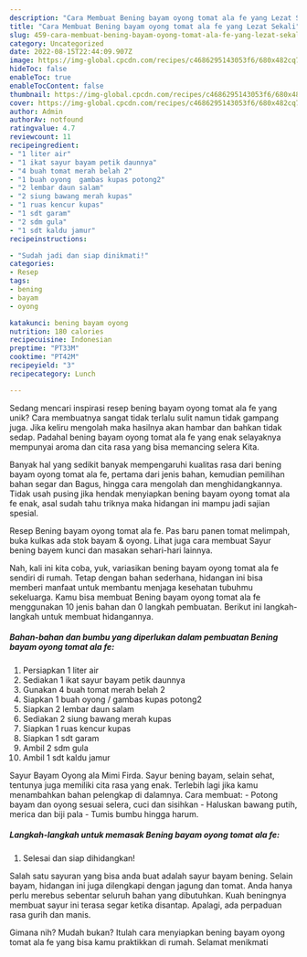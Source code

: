 ```yaml
---
description: "Cara Membuat Bening bayam oyong tomat ala fe yang Lezat Sekali"
title: "Cara Membuat Bening bayam oyong tomat ala fe yang Lezat Sekali"
slug: 459-cara-membuat-bening-bayam-oyong-tomat-ala-fe-yang-lezat-sekali
category: Uncategorized
date: 2022-08-15T22:44:09.907Z
image: https://img-global.cpcdn.com/recipes/c4686295143053f6/680x482cq70/bening-bayam-oyong-tomat-ala-fe-foto-resep-utama.jpg
hideToc: false
enableToc: true
enableTocContent: false
thumbnail: https://img-global.cpcdn.com/recipes/c4686295143053f6/680x482cq70/bening-bayam-oyong-tomat-ala-fe-foto-resep-utama.jpg
cover: https://img-global.cpcdn.com/recipes/c4686295143053f6/680x482cq70/bening-bayam-oyong-tomat-ala-fe-foto-resep-utama.jpg
author: Admin
authorAv: notfound
ratingvalue: 4.7
reviewcount: 11
recipeingredient:
- "1 liter air"
- "1 ikat sayur bayam petik daunnya"
- "4 buah tomat merah belah 2"
- "1 buah oyong  gambas kupas potong2"
- "2 lembar daun salam"
- "2 siung bawang merah kupas"
- "1 ruas kencur kupas"
- "1 sdt garam"
- "2 sdm gula"
- "1 sdt kaldu jamur"
recipeinstructions:

- "Sudah jadi dan siap dinikmati!"
categories:
- Resep
tags:
- bening
- bayam
- oyong

katakunci: bening bayam oyong 
nutrition: 180 calories
recipecuisine: Indonesian
preptime: "PT33M"
cooktime: "PT42M"
recipeyield: "3"
recipecategory: Lunch

---
```





Sedang mencari inspirasi resep bening bayam oyong tomat ala fe yang unik? Cara membuatnya sangat tidak terlalu sulit namun tidak gampang juga. Jika keliru mengolah maka hasilnya akan hambar dan bahkan tidak sedap. Padahal bening bayam oyong tomat ala fe yang enak selayaknya mempunyai aroma dan cita rasa yang bisa memancing selera Kita.





Banyak hal yang sedikit banyak mempengaruhi kualitas rasa dari bening bayam oyong tomat ala fe, pertama dari jenis bahan, kemudian pemilihan bahan segar dan Bagus, hingga cara mengolah dan menghidangkannya. Tidak usah pusing jika hendak menyiapkan bening bayam oyong tomat ala fe enak,      asal sudah tahu triknya maka hidangan ini mampu jadi sajian spesial.














Resep Bening bayam oyong tomat ala fe. Pas baru panen tomat melimpah, buka kulkas ada stok bayam &amp; oyong. Lihat juga cara membuat Sayur bening bayem kunci dan masakan sehari-hari lainnya.






Nah, kali ini kita coba, yuk, variasikan bening bayam oyong tomat ala fe sendiri di rumah. Tetap dengan bahan sederhana, hidangan ini bisa memberi manfaat untuk membantu menjaga kesehatan tubuhmu sekeluarga. Kamu bisa membuat Bening bayam oyong tomat ala fe menggunakan 10 jenis bahan dan 0 langkah pembuatan. Berikut ini langkah-langkah untuk membuat hidangannya.

<!--inarticleads1-->

##### Bahan-bahan dan bumbu yang diperlukan dalam pembuatan Bening bayam oyong tomat ala fe:

1. Persiapkan 1 liter air
1. Sediakan 1 ikat sayur bayam petik daunnya
1. Gunakan 4 buah tomat merah belah 2
1. Siapkan 1 buah oyong / gambas kupas potong2
1. Siapkan 2 lembar daun salam
1. Sediakan 2 siung bawang merah kupas
1. Siapkan 1 ruas kencur kupas
1. Siapkan 1 sdt garam
1. Ambil 2 sdm gula
1. Ambil 1 sdt kaldu jamur


Sayur Bayam Oyong ala Mimi Firda. Sayur bening bayam, selain sehat, tentunya juga memiliki cita rasa yang enak. Terlebih lagi jika kamu menambahkan bahan pelengkap di dalamnya. Cara membuat: - Potong bayam dan oyong sesuai selera, cuci dan sisihkan - Haluskan bawang putih, merica dan biji pala - Tumis bumbu hingga harum. 

<!--inarticleads2-->

##### Langkah-langkah untuk memasak Bening bayam oyong tomat ala fe:


1. Selesai dan siap dihidangkan!

Salah satu sayuran yang bisa anda buat adalah sayur bayam bening. Selain bayam, hidangan ini juga dilengkapi dengan jagung dan tomat. Anda hanya perlu merebus sebentar seluruh bahan yang dibutuhkan. Kuah beningnya membuat sayur ini terasa segar ketika disantap. Apalagi, ada perpaduan rasa gurih dan manis. 

Gimana nih? Mudah bukan? Itulah cara menyiapkan bening bayam oyong tomat ala fe yang bisa kamu praktikkan di rumah. Selamat menikmati
